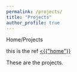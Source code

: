 ```yaml
---
permalink: /projects/
title: "Projects"
author_profile: true
---
```

Home/Projects

this is the ref
<a href="{{ / }}"><{{"home"}}</a>

These are the projects.
